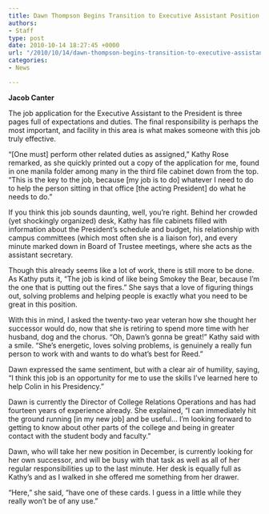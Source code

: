 ```yaml
---
title: Dawn Thompson Begins Transition to Executive Assistant Position
authors:
- Staff
type: post
date: 2010-10-14 18:27:45 +0000
url: "/2010/10/14/dawn-thompson-begins-transition-to-executive-assistant-position/"
categories:
- News

---
```

**Jacob Canter**

The job application for the Executive Assistant to the President is three pages full of expectations and duties. The final responsibility is perhaps the most important, and facility in this area is what makes someone with this job truly effective.

“[One must] perform other related duties as assigned,” Kathy Rose remarked, as she quickly printed out a copy of the application for me, found in one manila folder among many in the third file cabinet down from the top. “This is the key to the job, because [my job is to do] whatever I need to do to help the person sitting in that office [the acting President] do what he needs to do.”

If you think this job sounds daunting, well, you’re right. Behind her crowded (yet shockingly organized) desk, Kathy has file cabinets filled with information about the President’s schedule and budget, his relationship with campus committees (which most often she is a liaison for), and every minute marked down in Board of Trustee meetings, where she acts as the assistant secretary.

Though this already seems like a lot of work, there is still more to be done. As Kathy puts it, “The job is kind of like being Smokey the Bear, because I’m the one that is putting out the fires.” She says that a love of figuring things out, solving problems and helping people is exactly what you need to be great in this position.

With this in mind, I asked the twenty-two year veteran how she thought her successor would do, now that she is retiring to spend more time with her husband, dog and the chorus. “Oh, Dawn’s gonna be great!” Kathy said with a smile. “She’s energetic, loves solving problems, is genuinely a really fun person to work with and wants to do what’s best for Reed.”

Dawn expressed the same sentiment, but with a clear air of humility, saying, “I think this job is an opportunity for me to use the skills I’ve learned here to help Colin in his Presidency.”

Dawn is currently the Director of College Relations Operations and has had fourteen years of experience already. She explained, “I can immediately hit the ground running [in my new job] and be useful… I’m looking forward to getting to know about other parts of the college and being in greater contact with the student body and faculty.”

Dawn, who will take her new position in December, is currently looking for her own successor, and will be busy with that task as well as all of her regular responsibilities up to the last minute. Her desk is equally full as Kathy’s and as I walked in she offered me something from her drawer.

“Here,” she said, “have one of these cards. I guess in a little while they really won’t be of any use.”